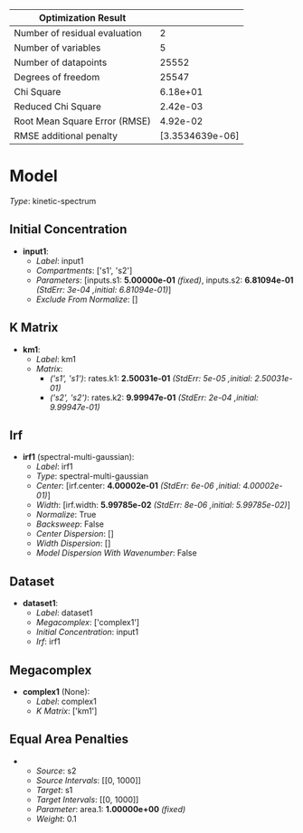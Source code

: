 | Optimization Result           |                 |
|-------------------------------|-----------------|
| Number of residual evaluation | 2               |
| Number of variables           | 5               |
| Number of datapoints          | 25552           |
| Degrees of freedom            | 25547           |
| Chi Square                    | 6.18e+01        |
| Reduced Chi Square            | 2.42e-03        |
| Root Mean Square Error (RMSE) | 4.92e-02        |
| RMSE additional penalty       | [3.3534639e-06] |

# Model

_Type_: kinetic-spectrum

## Initial Concentration

* **input1**:
  * *Label*: input1
  * *Compartments*: ['s1', 's2']
  * *Parameters*: [inputs.s1: **5.00000e-01** *(fixed)*, inputs.s2: **6.81094e-01** *(StdErr: 3e-04 ,initial: 6.81094e-01)*]
  * *Exclude From Normalize*: []

## K Matrix

* **km1**:
  * *Label*: km1
  * *Matrix*: 
    * *('s1', 's1')*: rates.k1: **2.50031e-01** *(StdErr: 5e-05 ,initial: 2.50031e-01)*
    * *('s2', 's2')*: rates.k2: **9.99947e-01** *(StdErr: 2e-04 ,initial: 9.99947e-01)*
  

## Irf

* **irf1** (spectral-multi-gaussian):
  * *Label*: irf1
  * *Type*: spectral-multi-gaussian
  * *Center*: [irf.center: **4.00002e-01** *(StdErr: 6e-06 ,initial: 4.00002e-01)*]
  * *Width*: [irf.width: **5.99785e-02** *(StdErr: 8e-06 ,initial: 5.99785e-02)*]
  * *Normalize*: True
  * *Backsweep*: False
  * *Center Dispersion*: []
  * *Width Dispersion*: []
  * *Model Dispersion With Wavenumber*: False

## Dataset

* **dataset1**:
  * *Label*: dataset1
  * *Megacomplex*: ['complex1']
  * *Initial Concentration*: input1
  * *Irf*: irf1

## Megacomplex

* **complex1** (None):
  * *Label*: complex1
  * *K Matrix*: ['km1']

## Equal Area Penalties

* 
  * *Source*: s2
  * *Source Intervals*: [[0, 1000]]
  * *Target*: s1
  * *Target Intervals*: [[0, 1000]]
  * *Parameter*: area.1: **1.00000e+00** *(fixed)*
  * *Weight*: 0.1


